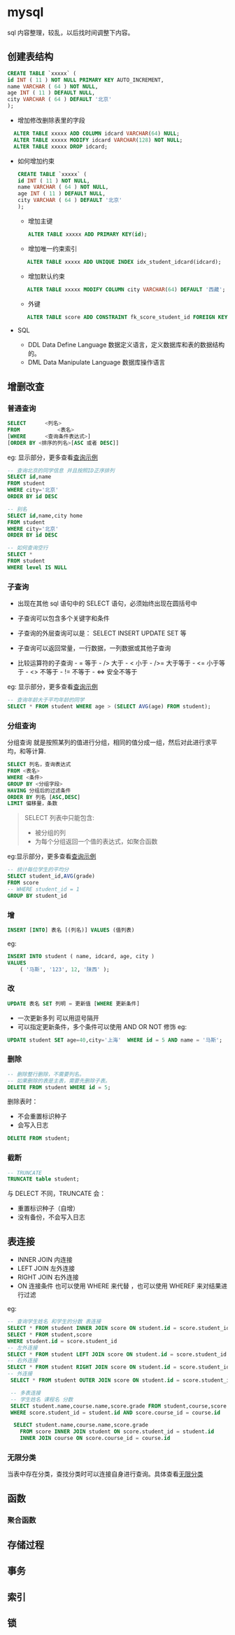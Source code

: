 # mysql

sql 内容整理，较乱，以后找时间调整下内容。

## 创建表结构

```sql
CREATE TABLE `xxxxx` (
id INT ( 11 ) NOT NULL PRIMARY KEY AUTO_INCREMENT,
name VARCHAR ( 64 ) NOT NULL,
age INT ( 11 ) DEFAULT NULL,
city VARCHAR ( 64 ) DEFAULT '北京'
);
```

-   增加修改删除表里的字段

```sql
  ALTER TABLE xxxxx ADD COLUMN idcard VARCHAR(64) NULL;
  ALTER TABLE xxxxx MODIFY idcard VARCHAR(128) NOT NULL;
  ALTER TABLE xxxxx DROP idcard;
```

-   如何增加约束

    ```sql
    CREATE TABLE `xxxxx` (
    id INT ( 11 ) NOT NULL,
    name VARCHAR ( 64 ) NOT NULL,
    age INT ( 11 ) DEFAULT NULL,
    city VARCHAR ( 64 ) DEFAULT '北京'
    );
    ```

    -   增加主键

        ```sql
        ALTER TABLE xxxxx ADD PRIMARY KEY(id);
        ```

    -   增加唯一约束索引

    ```sql
       ALTER TABLE xxxxx ADD UNIQUE INDEX idx_student_idcard(idcard);
    ```

    -   增加默认约束

    ```sql
       ALTER TABLE xxxxx MODIFY COLUMN city VARCHAR(64) DEFAULT '西藏';
    ```

    -   外键

    ```sql
       ALTER TABLE score ADD CONSTRAINT fk_score_student_id FOREIGN KEY(student_id) REFERENCES student(id);
    ```

-   SQL
    -   DDL Data Define Language 数据定义语言，定义数据库和表的数据结构的。
    -   DML Data Manipulate Language 数据库操作语言

## 增删改查

### 普通查询

```sql
SELECT 		<列名>
FROM 			<表名>
[WHERE 		<查询条件表达式>]
[ORDER BY <排序的列名>[ASC 或者 DESC]]
```

eg: 显示部分，更多查看[查询示例](./query.md)

```sql
-- 查询北京的同学信息 并且按照ID正序排列
SELECT id,name
FROM student
WHERE city='北京'
ORDER BY id DESC
```

```sql
-- 别名
SELECT id,name,city home
FROM student
WHERE city='北京'
ORDER BY id DESC
```

```sql
-- 如何查询空行
SELECT *
FROM student
WHERE level IS NULL
```

### 子查询

-   出现在其他 sql 语句中的 SELECT 语句，必须始终出现在圆括号中
-   子查询可以包含多个关键字和条件
-   子查询的外层查询可以是： SELECT INSERT UPDATE SET 等
-   子查询可以返回常量，一行数据，一列数据或其他子查询

-   比较运算符的子查询 - = 等于 - /> 大于 - < 小于 - />= 大于等于 - <= 小于等于 - <> 不等于 - != 不等于 - <=> 安全不等于

eg: 显示部分，更多查看[查询示例](./query.md)

```sql
-- 查询年龄大于平均年龄的同学
SELECT * FROM student WHERE age > (SELECT AVG(age) FROM student);
```

### 分组查询

分组查询 就是按照某列的值进行分组，相同的值分成一组，然后对此进行求平均，和等计算.

```sql
SELECT 列名，查询表达式
FROM <表名>
WHERE <条件>
GROUP BY <分组字段>
HAVING 分组后的过滤条件
ORDER BY 列名 [ASC,DESC]
LIMIT 偏移量，条数
```

> SELECT 列表中只能包含:
>
> -   被分组的列
> -   为每个分组返回一个值的表达式，如聚合函数

eg:显示部分，更多查看[查询示例](./query.md)

```sql
-- 统计每位学生的平均分
SELECT student_id,AVG(grade)
FROM score
-- WHERE student_id = 1
GROUP BY student_id
```

### 增

```sql
INSERT [INTO] 表名 [(列名)] VALUES (值列表)
```

eg:

```sql
INSERT INTO student ( name, idcard, age, city )
VALUES
	( '马斯', '123', 12, '陕西' );
```

### 改

```sql
UPDATE 表名 SET 列明 = 更新值 [WHERE 更新条件]
```

-   一次更新多列 可以用逗号隔开
-   可以指定更新条件，多个条件可以使用 AND OR NOT 修饰
    eg:

```sql
UPDATE student SET age=40,city='上海'  WHERE id = 5 AND name = '马斯';
```

### 删除

```sql
-- 删除整行删除，不需要列名。
-- 如果删除的表是主表，需要先删除子表。
DELETE FROM student WHERE id = 5;
```

删除表时：

-   不会重置标识种子
-   会写入日志

```sql
DELETE FROM student;
```

### 截断

```sql
-- TRUNCATE
TRUNCATE table student;
```

与 DELECT 不同，TRUNCATE 会：

-   重置标识种子（自增）
-   没有备份，不会写入日志

## 表连接

-   INNER JOIN 内连接
-   LEFT JOIN 左外连接
-   RIGHT JOIN 右外连接
-   ON 连接条件 也可以使用 WHERE 来代替 ，也可以使用 WHEREF 来对结果进行过滤

eg:

```sql
-- 查询学生姓名 和学生的分数 表连接
SELECT * FROM student INNER JOIN score ON student.id = score.student_id;
SELECT * FROM student,score
WHERE student.id = score.student_id
-- 左外连接
SELECT * FROM student LEFT JOIN score ON student.id = score.student_id
-- 右外连接
SELECT * FROM student RIGHT JOIN score ON student.id = score.student_id
-- 外连接
 SELECT * FROM student OUTER JOIN score ON student.id = score.student_id -- mysql 不支持

 -- 多表连接
 -- 学生姓名 课程名 分数
 SELECT student.name,course.name,score.grade FROM student,course,score
 WHERE score.student_id = student.id AND score.course_id = course.id

  SELECT student.name,course.name,score.grade
	FROM score INNER JOIN student ON score.student_id = student.id
	INNER JOIN course ON score.course_id = course.id

```

### 无限分类

当表中存在分类，查找分类时可以连接自身进行查询。具体查看[无限分类](./Infinite_classification.md)

## 函数

### 聚合函数

## 存储过程

## 事务

## 索引

## 锁
